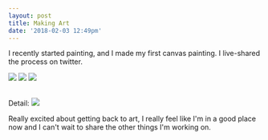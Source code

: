 ```yaml
---
layout: post
title: Making Art
date: '2018-02-03 12:49pm'
---
```

I recently started painting, and I made my first canvas painting. I live-shared the process on twitter.

<img src="{{ site.baseurl }}/art/IMG_1205.jpg?nf_resize=fit&w=1400">

<img src="{{ site.baseurl }}/art/IMG_1207.jpg?nf_resize=fit&w=1400">
<img src="{{ site.baseurl }}/art/IMG_1209.jpg?nf_resize=fit&w=1400">


<br>Detail:
<img src="{{ site.baseurl }}/art/IMG_1210.jpg?nf_resize=fit&w=1400">

Really excited about getting back to art, I really feel like I'm in a good place now and I can't wait to share the other things I'm working on.
